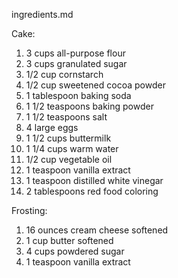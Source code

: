 ingredients.md

Cake:
1. 3 cups all-purpose flour
2. 3 cups granulated sugar
3. 1/2 cup cornstarch
4. 1/2 cup sweetened cocoa powder
5. 1 tablespoon baking soda
6. 1 1/2 teaspoons baking powder
7. 1 1/2 teaspoons salt
8. 4 large eggs
9. 1 1/2 cups buttermilk
10. 1 1/4 cups warm water
11. 1/2 cup vegetable oil
12. 1 teaspoon vanilla extract
13. 1 teaspoon distilled white vinegar
14. 2 tablespoons red food coloring

Frosting:
1. 16 ounces cream cheese softened 
2. 1 cup butter softened
3. 4 cups powdered sugar
4. 1 teaspoon vanilla extract